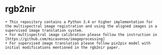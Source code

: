 # rgb2nir

    • This repository contains a Python 3.4 or higher implementation for the multispectral image registration and using the aligned images in a supervised image translation system. 
    • For multispectral image calibration please follow the instruction in [https://github.com/micasense/imageprocessing]
    • For supervised image translation please follow pix2pix model with initial modifications mentioned in the rgb2nir paper. 

